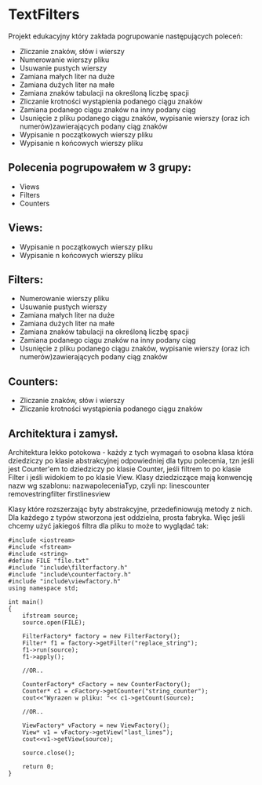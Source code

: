 TextFilters
===========
Projekt edukacyjny który zakłada pogrupowanie następujących poleceń:
- Zliczanie znaków, słów i wierszy
- Numerowanie wierszy pliku
- Usuwanie pustych wierszy
- Zamiana małych liter na duże
- Zamiana dużych liter na małe
- Zamiana znaków tabulacji na określoną liczbę spacji
- Zliczanie krotności wystąpienia podanego ciągu znaków
- Zamiana podanego ciągu znaków na inny podany ciąg
- Usunięcie z pliku podanego ciągu znaków, wypisanie wierszy (oraz ich numerów)zawierających podany ciąg znaków
- Wypisanie n początkowych wierszy pliku
- Wypisanie n końcowych wierszy pliku

Polecenia pogrupowałem w 3 grupy:
--------------
- Views
- Filters
- Counters

Views:
--------------
- Wypisanie n początkowych wierszy pliku
- Wypisanie n końcowych wierszy pliku


Filters:
--------------
- Numerowanie wierszy pliku
- Usuwanie pustych wierszy
- Zamiana małych liter na duże
- Zamiana dużych liter na małe
- Zamiana znaków tabulacji na określoną liczbę spacji
- Zamiana podanego ciągu znaków na inny podany ciąg
- Usunięcie z pliku podanego ciągu znaków, wypisanie wierszy (oraz ich numerów)zawierających podany ciąg znaków

Counters:
--------------
- Zliczanie znaków, słów i wierszy
- Zliczanie krotności wystąpienia podanego ciągu znaków

Architektura i zamysł.
--------------
Architektura lekko potokowa - każdy z tych wymagań to osobna klasa która dziedziczy po klasie abstrakcyjnej odpowiedniej dla typu polecenia,
tzn jeśli jest Counter'em to dziedziczy po klasie Counter, jeśli filtrem to po klasie Filter i jeśli widokiem to po klasie View. 
Klasy dziedziczące mają konwencję nazw wg szablonu: nazwapoleceniaTyp, czyli np:
linescounter
removestringfilter
firstlinesview

Klasy które rozszerzając byty abstrakcyjne, przedefiniowują metody z nich. Dla każdego z typów stworzona jest oddzielna, prosta fabryka.
Więc jeśli chcemy użyć jakiegoś filtra dla pliku to może to wyglądać tak:
	
	#include <iostream>
	#include <fstream>
	#include <string>
	#define FILE "file.txt"
	#include "include\filterfactory.h"
	#include "include\counterfactory.h"
	#include "include\viewfactory.h"
	using namespace std;

	int main()
	{
		ifstream source;
		source.open(FILE);

		FilterFactory* factory = new FilterFactory();
		Filter* f1 = factory->getFilter("replace_string");
		f1->run(source);
		f1->apply();

		//OR.. 
		
		CounterFactory* cFactory = new CounterFactory();
		Counter* c1 = cFactory->getCounter("string_counter");
		cout<<"Wyrazen w pliku: "<< c1->getCount(source);

		//OR..

		ViewFactory* vFactory = new ViewFactory();
		View* v1 = vFactory->getView("last_lines");
		cout<<v1->getView(source);

		source.close();

		return 0;
	}
	